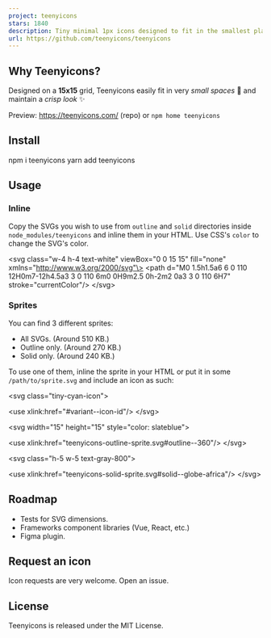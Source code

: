 ```yaml
---
project: teenyicons
stars: 1840
description: Tiny minimal 1px icons designed to fit in the smallest places.
url: https://github.com/teenyicons/teenyicons
---
```


Why Teenyicons?
---------------

Designed on a **15x15** grid, Teenyicons easily fit in very _small spaces_ 🤏 and maintain a _crisp look_ ✨

Preview: https://teenyicons.com/ (repo) or `npm home teenyicons`

Install
-------

npm i teenyicons
yarn add teenyicons

Usage
-----

### Inline

Copy the SVGs you wish to use from `outline` and `solid` directories inside `node_modules/teenyicons` and inline them in your HTML. Use CSS's `color` to change the SVG's color.

<svg class\="w-4 h-4 text-white" viewBox\="0 0 15 15" fill\="none" xmlns\="http://www.w3.org/2000/svg"\>
  <path d\="M0 1.5h1.5a6 6 0 110 12H0m7-12h4.5a3 3 0 110 6m0 0H9m2.5 0h-2m2 0a3 3 0 110 6H7" stroke\="currentColor"/>
</svg\>

### Sprites

You can find 3 different sprites:

-   All SVGs. (Around 510 KB.)
-   Outline only. (Around 270 KB.)
-   Solid only. (Around 240 KB.)

To use one of them, inline the sprite in your HTML or put it in some `/path/to/sprite.svg` and include an icon as such:

<svg class\="tiny-cyan-icon"\>
  <!-- Inlined sprite. Possible variants are outline and solid. \-->
  <use xlink:href\="#variant--icon-id"/>
</svg\>

<svg width\="15" height\="15" style\="color: slateblue"\>
  <!-- Outline sprite \-->
  <use xlink:href\="teenyicons-outline-sprite.svg#outline--360"/>
</svg\>

<svg class\="h-5 w-5 text-gray-800"\>
  <!-- Solid sprite \-->
  <use xlink:href\="teenyicons-solid-sprite.svg#solid--globe-africa"/>
</svg\>

Roadmap
-------

-   Tests for SVG dimensions.
-   Frameworks component libraries (Vue, React, etc.)
-   Figma plugin.

Request an icon
---------------

Icon requests are very welcome. Open an issue.

License
-------

Teenyicons is released under the MIT License.
